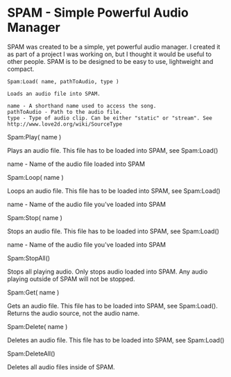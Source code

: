 SPAM - Simple Powerful Audio Manager
====================================

SPAM was created to be a simple, yet powerful audio manager. I created it as part of a project I was working on, but I thought it would be useful to other people. SPAM is to be designed to be easy to use, lightweight and compact.

```
Spam:Load( name, pathToAudio, type )

Loads an audio file into SPAM.

name - A shorthand name used to access the song.
pathToAudio - Path to the audio file.
type - Type of audio clip. Can be either "static" or "stream". See http://www.love2d.org/wiki/SourceType
```


Spam:Play( name )

Plays an audio file. This file has to be loaded into SPAM, see Spam:Load()

name - Name of the audio file loaded into SPAM



Spam:Loop( name )

Loops an audio file. This file has to be loaded into SPAM, see Spam:Load()

name - Name of the audio file you've loaded into SPAM



Spam:Stop( name )

Stops an audio file. This file has to be loaded into SPAM, see Spam:Load()

name - Name of the audio file you've loaded into SPAM



Spam:StopAll()

Stops all playing audio. Only stops audio loaded into SPAM. Any audio playing outside of SPAM will not be stopped.



Spam:Get( name )

Gets an audio file. This file has to be loaded into SPAM, see Spam:Load(). Returns the audio source, not the audio name.



Spam:Delete( name )

Deletes an audio file. This file has to be loaded into SPAM, see Spam:Load()



Spam:DeleteAll()

Deletes all audio files inside of SPAM.
